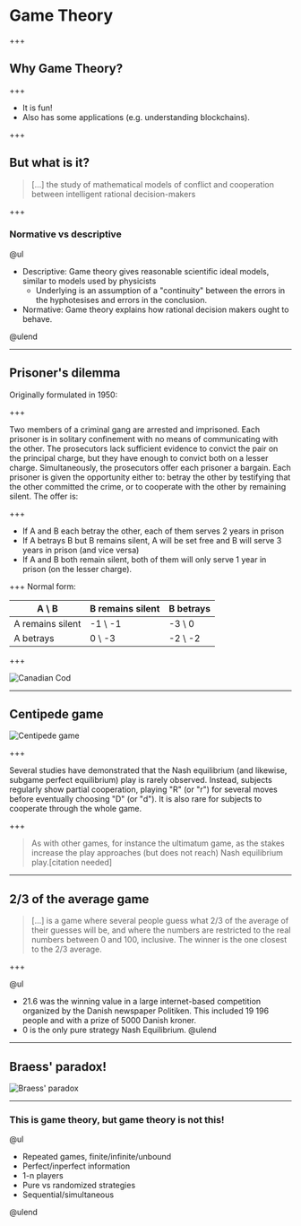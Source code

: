 # Game Theory 

+++ 

## Why Game Theory?

+++

* It is fun!
* Also has some applications (e.g. understanding blockchains). 

+++

## But what is it?

> [...] the study of mathematical models of conflict and cooperation between intelligent rational decision-makers

+++

### Normative vs descriptive

@ul

- Descriptive: Game theory gives reasonable scientific ideal models, similar to models used by physicists
  + Underlying is an assumption of a "continuity" between the errors in the hyphotesises and errors in the conclusion.
- Normative: Game theory explains how rational decision makers ought to behave. 

@ulend

---

## Prisoner's dilemma

Originally formulated in 1950:

+++

Two members of a criminal gang are arrested and imprisoned. Each prisoner is in solitary confinement with no means of communicating with the other. The prosecutors lack sufficient evidence to convict the pair on the principal charge, but they have enough to convict both on a lesser charge. Simultaneously, the prosecutors offer each prisoner a bargain. Each prisoner is given the opportunity either to: betray the other by testifying that the other committed the crime, or to cooperate with the other by remaining silent. The offer is:

+++

* If A and B each betray the other, each of them serves 2 years in prison
* If A betrays B but B remains silent, A will be set free and B will serve 3 years in prison (and vice versa)
* If A and B both remain silent, both of them will only serve 1 year in prison (on the lesser charge).

+++
Normal form:

| A \ B            | B remains silent | B betrays |
|------------------|------------------|-----------|
| A remains silent | -1 \ -1          | -3 \ 0    | 
| A betrays        | 0 \ -3           | -2 \ -2   |


+++

![Canadian Cod](https://upload.wikimedia.org/wikipedia/commons/thumb/5/54/Surexploitation_morue_surp%C3%AAcheEn.jpg/613px-Surexploitation_morue_surp%C3%AAcheEn.jpg)

---

## Centipede game
 
![Centipede game](https://upload.wikimedia.org/wikipedia/commons/thumb/6/68/Centipede_game.png/800px-Centipede_game.png)

+++

Several studies have demonstrated that the Nash equilibrium (and likewise, subgame perfect equilibrium) play is rarely observed. Instead, subjects regularly show partial cooperation, playing "R" (or "r") for several moves before eventually choosing "D" (or "d"). It is also rare for subjects to cooperate through the whole game.

+++ 

> As with other games, for instance the ultimatum game, as the stakes increase the play approaches (but does not reach) Nash equilibrium play.[citation needed]

---

## 2/3 of the average game

> [...] is a game where several people guess what 2/3 of the average of their guesses will be, and where the numbers are restricted to the real numbers between 0 and 100, inclusive. The winner is the one closest to the 2/3 average.
 
+++

@ul
* 21.6 was the winning value in a large internet-based competition organized by the Danish newspaper Politiken. This included 19 196 people and with a prize of 5000 Danish kroner.
* 0 is the only pure strategy Nash Equilibrium.
@ulend

---

## Braess' paradox!

![Braess' paradox](https://upload.wikimedia.org/wikipedia/commons/0/01/Braess_paradox_road_example.svg)


---

### This is game theory, but game theory is not this!

@ul 

* Repeated games, finite/infinite/unbound
* Perfect/inperfect information
* 1-n players
* Pure vs randomized strategies
* Sequential/simultaneous

@ulend
